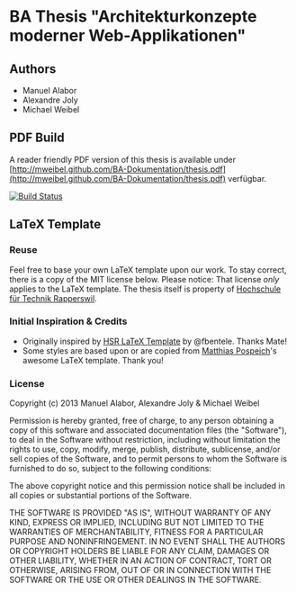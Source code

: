 # BA Thesis "Architekturkonzepte moderner Web-Applikationen"
## Authors
* Manuel Alabor
* Alexandre Joly
* Michael Weibel

## PDF Build
A reader friendly PDF version of this thesis is available under [http://mweibel.github.com/BA-Dokumentation/thesis.pdf](http://mweibel.github.com/BA-Dokumentation/thesis.pdf) verfügbar.

[![Build Status](https://travis-ci.org/mweibel/BA-Dokumentation.png)](https://travis-ci.org/mweibel/BA-Dokumentation)

## LaTeX Template
### Reuse
Feel free to base your own LaTeX template upon our work. To stay correct, there is a copy of the MIT license below.
Please notice: That license *only* applies to the LaTeX template. The thesis itself is property of [Hochschule für Technik Rapperswil](http://www.hsr.ch).

### Initial Inspiration & Credits
* Originally inspired by [HSR LaTeX Template](https://github.com/fbentele/HSR-LaTex-Template) by @fbentele. Thanks Mate!
* Some styles are based upon or are copied from [Matthias Pospeich](http://www.matthiaspospiech.de/latex/vorlagen/)'s awesome LaTeX template. Thank you!

### License
Copyright (c) 2013 Manuel Alabor, Alexandre Joly & Michael Weibel

Permission is hereby granted, free of charge, to any person obtaining a copy of this software and associated documentation files (the "Software"), to deal in the Software without restriction, including without limitation the rights to use, copy, modify, merge, publish, distribute, sublicense, and/or sell copies of the Software, and to permit persons to whom the Software is furnished to do so, subject to the following conditions:

The above copyright notice and this permission notice shall be included in all copies or substantial portions of the Software.

THE SOFTWARE IS PROVIDED "AS IS", WITHOUT WARRANTY OF ANY KIND, EXPRESS OR IMPLIED, INCLUDING BUT NOT LIMITED TO THE WARRANTIES OF MERCHANTABILITY, FITNESS FOR A PARTICULAR PURPOSE AND NONINFRINGEMENT. IN NO EVENT SHALL THE AUTHORS OR COPYRIGHT HOLDERS BE LIABLE FOR ANY CLAIM, DAMAGES OR OTHER LIABILITY, WHETHER IN AN ACTION OF CONTRACT, TORT OR OTHERWISE, ARISING FROM, OUT OF OR IN CONNECTION WITH THE SOFTWARE OR THE USE OR OTHER DEALINGS IN THE SOFTWARE.
